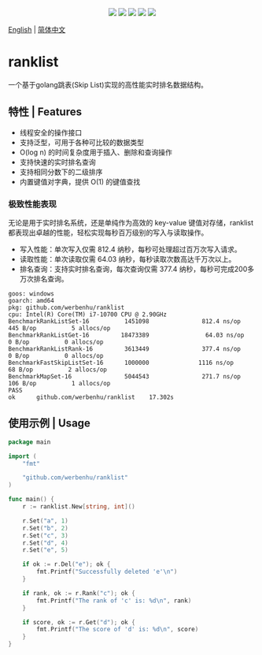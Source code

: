 <div align='center'>
<a href="https://github.com/werbenhu/ranklist/actions"><img src="https://github.com/werbenhu/ranklist/workflows/Go/badge.svg"></a>
<a href="https://goreportcard.com/report/github.com/werbenhu/ranklist"><img src="https://goreportcard.com/badge/github.com/werbenhu/ranklist"></a>
<a href="https://coveralls.io/github/werbenhu/ranklist?branch=master"><img src="https://coveralls.io/repos/github/werbenhu/ranklist/badge.svg?branch=master"></a>   
<a href="https://github.com/werbenhu/ranklist"><img src="https://img.shields.io/github/license/mashape/apistatus.svg"></a>
<a href="https://pkg.go.dev/github.com/werbenhu/ranklist"><img src="https://pkg.go.dev/badge/github.com/werbenhu/ranklist.svg"></a>
</div>

[English](README.md) | [简体中文](README_CN.md)

# ranklist

一个基于golang跳表(Skip List)实现的高性能实时排名数据结构。

## 特性 | Features

- 线程安全的操作接口
- 支持泛型，可用于各种可比较的数据类型
- O(log n) 的时间复杂度用于插入、删除和查询操作
- 支持快速的实时排名查询
- 支持相同分数下的二级排序
- 内置键值对字典，提供 O(1) 的键值查找

### 极致性能表现

无论是用于实时排名系统，还是单纯作为高效的 key-value 键值对存储，ranklist 都表现出卓越的性能，轻松实现每秒百万级别的写入与读取操作。

- 写入性能：单次写入仅需 812.4 纳秒，每秒可处理超过百万次写入请求。
- 读取性能：单次读取仅需 64.03 纳秒，每秒读取次数高达千万次以上。
- 排名查询：支持实时排名查询，每次查询仅需 377.4 纳秒，每秒可完成200多万次排名查询。

```
goos: windows
goarch: amd64
pkg: github.com/werbenhu/ranklist
cpu: Intel(R) Core(TM) i7-10700 CPU @ 2.90GHz
BenchmarkRankListSet-16          1451098               812.4 ns/op           445 B/op          5 allocs/op
BenchmarkRankListGet-16         18473389                64.03 ns/op            0 B/op          0 allocs/op
BenchmarkRankListRank-16         3613449               377.4 ns/op             0 B/op          0 allocs/op
BenchmarkFastSkipListSet-16      1000000              1116 ns/op              68 B/op          2 allocs/op
BenchmarkMapSet-16               5044543               271.7 ns/op           106 B/op          1 allocs/op
PASS
ok      github.com/werbenhu/ranklist    17.302s
```

## 使用示例 | Usage

```go
package main

import (
	"fmt"

	"github.com/werbenhu/ranklist"
)

func main() {
	r := ranklist.New[string, int]()

	r.Set("a", 1)
	r.Set("b", 2)
	r.Set("c", 3)
	r.Set("d", 4)
	r.Set("e", 5)

	if ok := r.Del("e"); ok {
		fmt.Printf("Successfully deleted 'e'\n")
	}

	if rank, ok := r.Rank("c"); ok {
		fmt.Printf("The rank of 'c' is: %d\n", rank)
	}

	if score, ok := r.Get("d"); ok {
		fmt.Printf("The score of 'd' is: %d\n", score)
	}
}
```